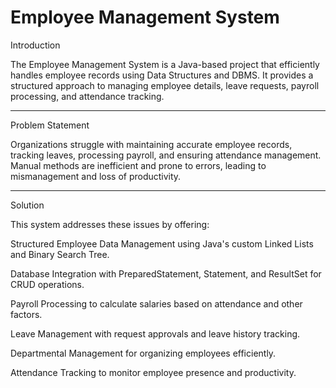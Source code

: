 <h1>Employee Management System</h1>

Introduction

The Employee Management System is a Java-based project that efficiently handles employee records using Data Structures and DBMS. It provides a structured approach to managing employee details, leave requests, payroll processing, and attendance tracking.
<hr>

Problem Statement

Organizations struggle with maintaining accurate employee records, tracking leaves, processing payroll, and ensuring attendance management. Manual methods are inefficient and prone to errors, leading to mismanagement and loss of productivity.
<hr>


Solution

This system addresses these issues by offering:

Structured Employee Data Management using Java's custom Linked Lists and Binary Search Tree.

Database Integration with PreparedStatement, Statement, and ResultSet for CRUD operations.

Payroll Processing to calculate salaries based on attendance and other factors.

Leave Management with request approvals and leave history tracking.

Departmental Management for organizing employees efficiently.

Attendance Tracking to monitor employee presence and productivity.
